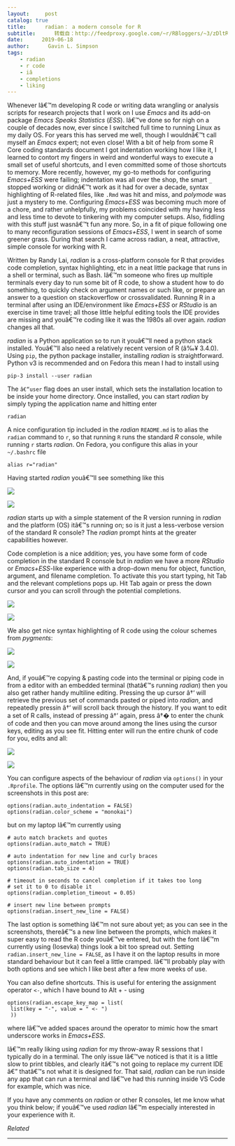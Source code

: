 ```yaml
---
layout:     post
catalog: true
title:      radian： a modern console for R
subtitle:      转载自：http://feedproxy.google.com/~r/RBloggers/~3/zDltRPzU6P8/
date:      2019-06-18
author:      Gavin L. Simpson
tags:
    - radian
    - r code
    - iâ
    - completions
    - liking
---
```







Whenever Iâ€™m developing R code or writing data wrangling or analysis scripts for research projects that I work on I use *Emacs* and its add-on package *Emacs Speaks Statistics* (*ESS*). Iâ€™ve done so for nigh on a couple of decades now, ever since I switched full time to running Linux as my daily OS. For years this has served me well, though I wouldnâ€™t call myself an *Emacs* expert; not even close! With a bit of help from some R Core coding standards document I got indentation working how I like it, I learned to contort my fingers in weird and wonderful ways to execute a small set of useful shortcuts, and I even committed some of those shortcuts to memory. More recently, however, my go-to methods for configuring *Emacs+ESS* were failing; indentation was all over the shop, the smart `_` stopped working or didnâ€™t work as it had for over a decade, syntax highlighting of R-related files, like `.Rmd` was hit and miss, and *polymode* was just a mystery to me. Configuring *Emacs+ESS* was becoming much more of a chore, and rather unhelpfully, my problems coincided with my having less and less time to devote to tinkering with my computer setups. Also, fiddling with this stuff just wasnâ€™t fun any more. So, in a fit of pique following one to many reconfiguration sessions of *Emacs+ESS*, I went in search of some greener grass. During that search I came across radian, a neat, attractive, simple console for working with R.



Written by Randy Lai, *radian* is a cross-platform console for R that provides code completion, syntax highlighting, etc in a neat little package that runs in a shell or terminal, such as Bash. Iâ€™m someone who fires up multiple terminals every day to run some bit of R code, to show a student how to do something, to quickly check on argument names or such like, or prepare an answer to a question on stackoverflow or crossvalidated. Running R in a terminal after using an IDE/environment like *Emacs+ESS* or *RStudio* is an exercise in time travel; all those little helpful editing tools the IDE provides are missing and youâ€™re coding like it was the 1980s all over again. *radian* changes all that.



*radian* is a Python application so to run it youâ€™ll need a python stack installed. Youâ€™ll also need a relatively recent version of R (â‰¥ 3.4.0). Using `pip`, the python package installer, installing *radian* is straightforward. Python v3 is recommended and on Fedora this mean I had to install using


```
pip-3 install --user radian
```


The `â€“user` flag does an user install, which sets the installation location to be inside your home directory. Once installed, you can start *radian* by simply typing the application name and hitting enter


```
radian
```


A nice configuration tip included in the *radian* `README.md` is to alias the `radian` command to `r`, so that running `R` runs the standard *R* console, while running `r` starts *radian*. On Fedora, you configure this alias in your `~/.bashrc` file


```
alias r="radian"
```


Having started *radian* youâ€™ll see something like this

![](https://i0.wp.com/www.fromthebottomoftheheap.net/assets/img/posts/radian-startup.png?w=456&is-pending-load=1#038;ssl=1)

![](https://i0.wp.com/www.fromthebottomoftheheap.net/assets/img/posts/radian-startup.png?w=456&ssl=1)



*radian* starts up with a simple statement of the R version running in *radian* and the platform (OS) itâ€™s running on; so is it just a less-verbose version of the standard R console? The *radian* prompt hints at the greater capabilities however.



Code completion is a nice addition; yes, you have some form of code completion in the standard R console but in *radian* we have a more *RStudio* or *Emacs+ESS*-like experience with a drop-down menu for object, function, argument, and filename completion. To activate this you start typing, hit Tab and the relevant completions pops up. Hit Tab again or press the down cursor and you can scroll through the potential completions.

![](https://i0.wp.com/www.fromthebottomoftheheap.net/assets/img/posts/radian-completion.png?w=456&is-pending-load=1#038;ssl=1)

![](https://i0.wp.com/www.fromthebottomoftheheap.net/assets/img/posts/radian-completion.png?w=456&ssl=1)



We also get nice syntax highlighting of R code using the colour schemes from *pygments*:

![](https://i0.wp.com/www.fromthebottomoftheheap.net/assets/img/posts/radian-syntax-highlighting.png?w=456&is-pending-load=1#038;ssl=1)

![](https://i0.wp.com/www.fromthebottomoftheheap.net/assets/img/posts/radian-syntax-highlighting.png?w=456&ssl=1)



And, if youâ€™re copying & pasting code into the terminal or piping code in from a editor with an embedded terminal (thatâ€™s running *radian*) then you also get rather handy multiline editing. Pressing the up cursor â†‘ will retrieve the previous set of commands pasted or piped into *radian*, and repeatedly pressin â†‘ will scroll back through the history. If you want to edit a set of R calls, instead of pressing â†‘ again, press â†� to enter the chunk of code and then you can move around among the lines using the cursor keys, editing as you see fit. Hitting enter will run the entire chunk of code for you, edits and all:

![](https://i1.wp.com/www.fromthebottomoftheheap.net/assets/img/posts/radian-multiline-editing.gif?w=456&is-pending-load=1#038;ssl=1)

![](https://i1.wp.com/www.fromthebottomoftheheap.net/assets/img/posts/radian-multiline-editing.gif?w=456&ssl=1)



You can configure aspects of the behaviour of *radian* via `options()` in your `.Rprofile`. The options Iâ€™m currently using on the computer used for the screenshots in this post are:


```
options(radian.auto_indentation = FALSE)
options(radian.color_scheme = "monokai")
```


but on my laptop Iâ€™m currently using


```
# auto match brackets and quotes
options(radian.auto_match = TRUE)

# auto indentation for new line and curly braces
options(radian.auto_indentation = TRUE)
options(radian.tab_size = 4)

# timeout in seconds to cancel completion if it takes too long
# set it to 0 to disable it
options(radian.completion_timeout = 0.05)

# insert new line between prompts
options(radian.insert_new_line = FALSE)
```


The last option is something Iâ€™m not sure about yet; as you can see in the screenshots, thereâ€™s a new line between the prompts, which makes it super easy to read the R code youâ€™ve entered, but with the font Iâ€™m currently using (Iosevka) things look a bit too spread out. Setting `radian.insert_new_line = FALSE`, as I have it on the laptop results in more standard behaviour but it can feel a little cramped. Iâ€™ll probably play with both options and see which I like best after a few more weeks of use.



You can also define shortcuts. This is useful for entering the assignment operator `<-`, which I have bound to Alt + - using


```
options(radian.escape_key_map = list(
 list(key = "-", value = " <- ")
 ))
```


where Iâ€™ve added spaces around the operator to mimic how the smart underscore works in *Emacs+ESS*.



Iâ€™m really liking using *radian* for my throw-away R sessions that I typically do in a terminal. The only issue Iâ€™ve noticed is that it is a little slow to print tibbles, and clearly itâ€™s not going to replace my current IDE â€” thatâ€™s not what it is designed for. That said, *radian* can be run inside any app that can run a terminal and Iâ€™ve had this running inside VS Code for example, which was nice.



If you have any comments on *radian* or other R consoles, let me know what you think below; if youâ€™ve used *radian* Iâ€™m especially interested in your experience with it.


*Related*







---
